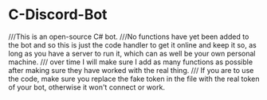 # C-Discord-Bot
///This is an open-source C# bot.
///No functions have yet been added to the bot and so this is just the code handler to get it online and keep it so, as long as you have a server to run it, which can as well be your own personal machine.
/// over time I will make sure I add as many functions as possible after making sure they have worked with the real thing.
/// If you are to use the code, make sure you replace the fake token in the file with the real token of your bot, otherwise it won't connect or work.

